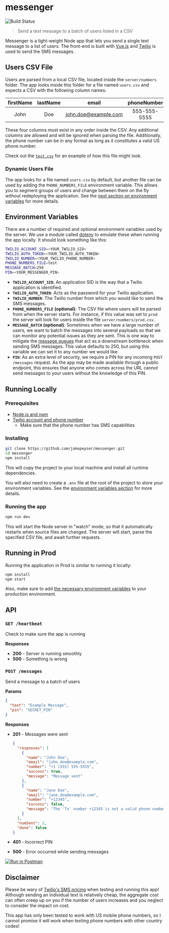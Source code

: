 # messenger

![Build Status](https://travis-ci.org/jakepeyser/messenger.png)

> Send a text message to a batch of users listed in a CSV

Messenger is a light-weight Node app that lets you send a single text message to a list of users. The front-end is built with [Vue.js](https://vuejs.org/) and [Twilio](https://www.twilio.com/) is used to send the SMS messages.

## Users CSV File

Users are parsed from a local CSV file, located inside the `server/numbers` folder. The app looks inside this folder for a file named `users.csv` and expects a CSV with the following column names:

| firstName | lastName |         email        |  phoneNumber |
|:---------:|:--------:|:--------------------:|:------------:|
| John      | Doe      | john.doe@example.com | 555-555-5555 |

These four columns must exist in any order inside the CSV. Any additional columns are allowed and will be ignored when parsing the file. Additionally, the phone number can be in any format as long as it constitutes a valid US phone number.

Check out the [`test.csv`](./server/numbers/test.csv) for an example of how this file might look.

### Dynamic Users File

The app looks for a file named `users.csv` by default, but another file can be used by adding the `PHONE_NUMBERS_FILE` environment variable. This allows you to segment groups of users and change between them on the fly without redeploying the application. See the [next section on environment variables](#environment-variables) for more details.

## Environment Variables

There are a number of required and optional environment variables used by the server. We use a module called [dotenv](https://www.npmjs.com/package/dotenv) to emulate these when running the app locally. It should look something like this:

```sh
TWILIO_ACCOUNT_SID=<YOUR_TWILIO_SID>
TWILIO_AUTH_TOKEN=<YOUR_TWILIO_AUTH_TOKEN>
TWILIO_NUMBER=<YOUR_TWILIO_PHONE_NUMBER>
PHONE_NUMBERS_FILE=test
MESSAGE_BATCH=250
PIN=<YOUR_MESSENGER_PIN>
```

- **`TWILIO_ACCOUNT_SID`**: An application SID is the way that a Twilio application is identified. 
- **`TWILIO_AUTH_TOKEN`**: Acts as the password for your Twilio application.
- **`TWILIO_NUMBER`**: The Twilio number from which you would like to send the SMS messages.
- **`PHONE_NUMBERS_FILE`** **(optional)**: The CSV file where users will be parsed from when the server starts. For instance, if this value was set to `prod` the server will look for users inside the file `server/numbers/prod.csv`.
- **`MESSAGE_BATCH`** **(optional)**: Sometimes when we have a large number of users, we want to batch the messages into several payloads so that we can monitor any potential issues as they are sent. This is one way to mitigate the [message queues](https://support.twilio.com/hc/en-us/articles/115002943027-Understanding-Twilio-Rate-Limits-and-Message-Queues) that act as a downstream bottleneck when sending SMS messages. This value defaults to 250, but using this variable we can set it to any number we would like.
- **`PIN`**: As an extra level of security, we require a PIN for any incoming `POST /messages` request. As the app may be made available through a public endpoint, this ensures that anyone who comes across the URL cannot send messages to your users without the knowledge of this PIN.

## Running Locally

### Prerequisites
- [Node.js and npm](https://nodejs.org/en/)
- [Twilio account and phone number](https://www.twilio.com/phone-numbers)
  - Make sure that the phone number has SMS capabilities

### Installing

```sh
git clone https://github.com/jakepeyser/messenger.git
cd messenger
npm install
```

This will copy the project to your local machine and install all runtime dependencies.

You will also need to create a `.env` file at the root of the project to store your environment variables. See the [environment variables section](#environment-variables) for more details.

### Running the app

```sh
npm run dev
```

This will start the Node server in "watch" mode, so that it automatically restarts when source files are changed. The server will start, parse the specified CSV file, and await further requests.

## Running in Prod

Running the application in Prod is similar to running it locally:

```sh
npm install
npm start
```

Also, make sure to add [the necessary environment variables](#environment-variables) to your production environment.

## API

### `GET /heartbeat`

Check to make sure the app is running

**Responses**

- **200** - Server is running smoothly
- **500** - Something is wrong

### `POST /messages`

Send a message to a batch of users

**Params**

```json
{
  "text": "Example Message",
  "pin": "SECRET_PIN"
}
```

**Responses**

- **201** - Messages were sent

	```json
	{
	  "responses": [
	    {
	      "name": "John Doe",
	      "email": "john.doe@example.com",
	      "number": "+1 (555) 555-5555",
	      "success": true,
	      "message": "Message sent"
	    },
	    {
	      "name": "Jane Doe",
	      "email": "jane.doe@example.com",
	      "number": "+12345",
	      "success": false,
	      "message": "The 'To' number +12345 is not a valid phone number."
	    }
	  ],
	  "numSent": 2,
	  "done": false
	}
	```

- **401** - Incorrect PIN
- **500** - Error occurred while sending messages

[![Run in Postman](https://run.pstmn.io/button.svg)](https://app.getpostman.com/run-collection/b5d93f6df5268e8a483b#?env%5BMessenger%5D=W3siZW5hYmxlZCI6dHJ1ZSwia2V5IjoiaG9zdCIsInZhbHVlIjoibG9jYWxob3N0OjgwODAiLCJ0eXBlIjoidGV4dCJ9LHsiZW5hYmxlZCI6dHJ1ZSwia2V5IjoibWVzc2VuZ2VyLWhvc3QiLCJ2YWx1ZSI6InRleHQtbWVzc2VuZ2VyLmhlcm9rdWFwcC5jb20iLCJ0eXBlIjoidGV4dCJ9XQ==)

## Disclaimer

Please be wary of [Twilio's SMS pricing](https://www.twilio.com/sms/pricing) when testing and running this app! Although sending an individual text is relatively cheap, the aggregate cost can often creep up on you if the number of users increases and you neglect to consider the impact on cost.

This app has only been tested to work with US mobile phone numbers, so I cannot promise it will work when texting phone numbers with other country codes!
